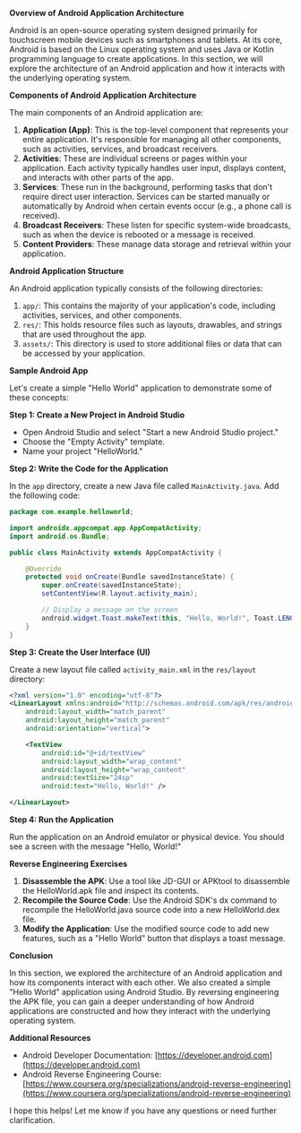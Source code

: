 **Overview of Android Application Architecture**

Android is an open-source operating system designed primarily for touchscreen mobile devices such as smartphones and tablets. At its core, Android is based on the Linux operating system and uses Java or Kotlin programming language to create applications. In this section, we will explore the architecture of an Android application and how it interacts with the underlying operating system.

**Components of Android Application Architecture**

The main components of an Android application are:

1. **Application (App)**: This is the top-level component that represents your entire application. It's responsible for managing all other components, such as activities, services, and broadcast receivers.
2. **Activities**: These are individual screens or pages within your application. Each activity typically handles user input, displays content, and interacts with other parts of the app.
3. **Services**: These run in the background, performing tasks that don't require direct user interaction. Services can be started manually or automatically by Android when certain events occur (e.g., a phone call is received).
4. **Broadcast Receivers**: These listen for specific system-wide broadcasts, such as when the device is rebooted or a message is received.
5. **Content Providers**: These manage data storage and retrieval within your application.

**Android Application Structure**

An Android application typically consists of the following directories:

1. `app/`: This contains the majority of your application's code, including activities, services, and other components.
2. `res/`: This holds resource files such as layouts, drawables, and strings that are used throughout the app.
3. `assets/`: This directory is used to store additional files or data that can be accessed by your application.

**Sample Android App**

Let's create a simple "Hello World" application to demonstrate some of these concepts:

**Step 1: Create a New Project in Android Studio**

* Open Android Studio and select "Start a new Android Studio project."
* Choose the "Empty Activity" template.
* Name your project "HelloWorld."

**Step 2: Write the Code for the Application**

In the `app` directory, create a new Java file called `MainActivity.java`. Add the following code:

```java
package com.example.helloworld;

import androidx.appcompat.app.AppCompatActivity;
import android.os.Bundle;

public class MainActivity extends AppCompatActivity {

    @Override
    protected void onCreate(Bundle savedInstanceState) {
        super.onCreate(savedInstanceState);
        setContentView(R.layout.activity_main);

        // Display a message on the screen
        android.widget.Toast.makeText(this, "Hello, World!", Toast.LENGTH_SHORT).show();
    }
}
```

**Step 3: Create the User Interface (UI)**

Create a new layout file called `activity_main.xml` in the `res/layout` directory:

```xml
<?xml version="1.0" encoding="utf-8"?>
<LinearLayout xmlns:android="http://schemas.android.com/apk/res/android"
    android:layout_width="match_parent"
    android:layout_height="match_parent"
    android:orientation="vertical">

    <TextView
        android:id="@+id/textView"
        android:layout_width="wrap_content"
        android:layout_height="wrap_content"
        android:textSize="24sp"
        android:text="Hello, World!" />

</LinearLayout>
```

**Step 4: Run the Application**

Run the application on an Android emulator or physical device. You should see a screen with the message "Hello, World!"

**Reverse Engineering Exercises**

1. **Disassemble the APK**: Use a tool like JD-GUI or APKtool to disassemble the HelloWorld.apk file and inspect its contents.
2. **Recompile the Source Code**: Use the Android SDK's dx command to recompile the HelloWorld.java source code into a new HelloWorld.dex file.
3. **Modify the Application**: Use the modified source code to add new features, such as a "Hello World" button that displays a toast message.

**Conclusion**

In this section, we explored the architecture of an Android application and how its components interact with each other. We also created a simple "Hello World" application using Android Studio. By reversing engineering the APK file, you can gain a deeper understanding of how Android applications are constructed and how they interact with the underlying operating system.

**Additional Resources**

* Android Developer Documentation: [https://developer.android.com](https://developer.android.com)
* Android Reverse Engineering Course: [https://www.coursera.org/specializations/android-reverse-engineering](https://www.coursera.org/specializations/android-reverse-engineering)

I hope this helps! Let me know if you have any questions or need further clarification.